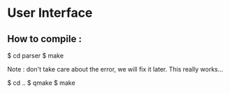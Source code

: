 User Interface
===============

How to compile :
----------------

$ cd parser
$ make

Note : don't take care about the error, we will fix it later. This really works...

$ cd ..
$ qmake
$ make

